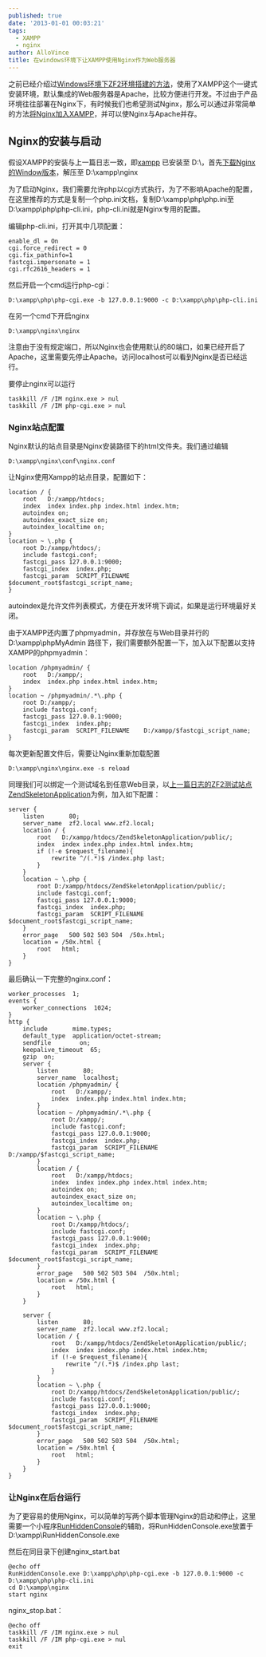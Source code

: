 ```yaml
---
published: true
date: '2013-01-01 00:03:21'
tags:
  - XAMPP
  - nginx
author: AlloVince
title: 在windows环境下让XAMPP使用Nginx作为Web服务器
---
```


之前已经介绍过[Windows环境下ZF2环境搭建的方法](http://avnpc.com/pages/zend-framework-2-installation-for-windows)，使用了XAMPP这个一键式安装环境，默认集成的Web服务器是Apache，比较方便进行开发。不过由于产品环境往往部署在Nginx下，有时候我们也希望测试Nginx，那么可以通过非常简单的方法[将Nginx加入XAMPP](http://avnpc.com/pages/add-nginx-to-xampp)，并可以使Nginx与Apache并存。


## Nginx的安装与启动

假设XAMPP的安装与上一篇日志一致，即[xampp](http://www.apachefriends.org/zh_cn/xampp-windows.html) 已安装至 D:\，首先[下载Nginx的Window版本](http://nginx.org/en/download.html)，解压至 D:\xampp\nginx

为了启动Nginx，我们需要允许php以cgi方式执行，为了不影响Apache的配置，在这里推荐的方式是复制一个php.ini文档，复制D:\xampp\php\php.ini至D:\xampp\php\php-cli.ini，php-cli.ini就是Nginx专用的配置。

编辑php-cli.ini，打开其中几项配置：

```
enable_dl = On
cgi.force_redirect = 0
cgi.fix_pathinfo=1
fastcgi.impersonate = 1
cgi.rfc2616_headers = 1
```

然后开启一个cmd运行php-cgi：

```
D:\xampp\php\php-cgi.exe -b 127.0.0.1:9000 -c D:\xampp\php\php-cli.ini
```

在另一个cmd下开启nginx

```
D:\xampp\nginx\nginx
```

注意由于没有规定端口，所以Nginx也会使用默认的80端口，如果已经开启了Apache，这里需要先停止Apache。访问localhost可以看到Nginx是否已经运行。

要停止nginx可以运行

```
taskkill /F /IM nginx.exe > nul
taskkill /F /IM php-cgi.exe > nul
```


### Nginx站点配置

Nginx默认的站点目录是Nginx安装路径下的html文件夹。我们通过编辑

```
D:\xampp\nginx\conf\nginx.conf
```

让Nginx使用Xampp的站点目录，配置如下：

```
location / {
    root   D:/xampp/htdocs;
    index  index index.php index.html index.htm;
    autoindex on;
    autoindex_exact_size on;
    autoindex_localtime on;
}
location ~ \.php {
    root D:/xampp/htdocs/;
    include fastcgi.conf;
    fastcgi_pass 127.0.0.1:9000;
    fastcgi_index  index.php;
    fastcgi_param  SCRIPT_FILENAME    $document_root$fastcgi_script_name;
}
```


autoindex是允许文件列表模式，方便在开发环境下调试，如果是运行环境最好关闭。

由于XAMPP还内置了phpmyadmin，并存放在与Web目录并行的 D:\xampp\phpMyAdmin 路径下，我们需要额外配置一下，加入以下配置以支持XAMPP的phpmyadmin：

```
location /phpmyadmin/ {
    root   D:/xampp/;
    index  index.php index.html index.htm;
}
location ~ /phpmyadmin/.*\.php {
    root D:/xampp/;
    include fastcgi.conf;
    fastcgi_pass 127.0.0.1:9000;
    fastcgi_index  index.php;
    fastcgi_param  SCRIPT_FILENAME    D:/xampp/$fastcgi_script_name;
}
```


每次更新配置文件后，需要让Nginx重新加载配置

```
D:\xampp\nginx\nginx.exe -s reload
```

同理我们可以绑定一个测试域名到任意Web目录，以[上一篇日志的ZF2测试站点ZendSkeletonApplication](http://avnpc.com/pages/zend-framework-2-installation-for-windows)为例，加入如下配置：

```
server {
    listen       80;
    server_name  zf2.local www.zf2.local;
    location / {
        root   D:/xampp/htdocs/ZendSkeletonApplication/public/;
        index  index index.php index.html index.htm;
        if (!-e $request_filename){
            rewrite ^/(.*)$ /index.php last;
        }
    }
    location ~ \.php {
        root D:/xampp/htdocs/ZendSkeletonApplication/public/;
        include fastcgi.conf;
        fastcgi_pass 127.0.0.1:9000;
        fastcgi_index  index.php;
        fastcgi_param  SCRIPT_FILENAME    $document_root$fastcgi_script_name;
    }
    error_page   500 502 503 504  /50x.html;
    location = /50x.html {
        root   html;
    }
}
```

最后确认一下完整的nginx.conf：

```
worker_processes  1;
events {
    worker_connections  1024;
}
http {
    include       mime.types;
    default_type  application/octet-stream;
    sendfile        on;
    keepalive_timeout  65;
    gzip  on;
    server {
        listen       80;
        server_name  localhost;
        location /phpmyadmin/ {
            root   D:/xampp/;
            index  index.php index.html index.htm;
        }
        location ~ /phpmyadmin/.*\.php {
            root D:/xampp/;
            include fastcgi.conf;
            fastcgi_pass 127.0.0.1:9000;
            fastcgi_index  index.php;
            fastcgi_param  SCRIPT_FILENAME    D:/xampp/$fastcgi_script_name;
        }
        location / {
            root   D:/xampp/htdocs;
            index  index index.php index.html index.htm;
            autoindex on;
            autoindex_exact_size on;
            autoindex_localtime on;
        }
        location ~ \.php {
            root D:/xampp/htdocs/;
            include fastcgi.conf;
            fastcgi_pass 127.0.0.1:9000;
            fastcgi_index  index.php;
            fastcgi_param  SCRIPT_FILENAME    $document_root$fastcgi_script_name;
        }
        error_page   500 502 503 504  /50x.html;
        location = /50x.html {
            root   html;
        }
    }

    server {
        listen       80;
        server_name  zf2.local www.zf2.local;
        location / {
            root   D:/xampp/htdocs/ZendSkeletonApplication/public/;
            index  index index.php index.html index.htm;
            if (!-e $request_filename){
                rewrite ^/(.*)$ /index.php last;
            }
        }
        location ~ \.php {
            root D:/xampp/htdocs/ZendSkeletonApplication/public/;
            include fastcgi.conf;
            fastcgi_pass 127.0.0.1:9000;
            fastcgi_index  index.php;
            fastcgi_param  SCRIPT_FILENAME    $document_root$fastcgi_script_name;
        }
        error_page   500 502 503 504  /50x.html;
        location = /50x.html {
            root   html;
        }
    }
}
```

### 让Nginx在后台运行

为了更容易的使用Nginx，可以简单的写两个脚本管理Nginx的启动和停止，这里需要一个小程序[RunHiddenConsole](https://skydrive.live.com/redir?resid=1E48DF64F8BD957!202)的辅助，将RunHiddenConsole.exe放置于D:\xampp\RunHiddenConsole.exe

然后在同目录下创建nginx_start.bat

```
@echo off
RunHiddenConsole.exe D:\xampp\php\php-cgi.exe -b 127.0.0.1:9000 -c D:\xampp\php\php-cli.ini
cd D:\xampp\nginx
start nginx
```

nginx_stop.bat：

```
@echo off
taskkill /F /IM nginx.exe > nul
taskkill /F /IM php-cgi.exe > nul
exit
```



